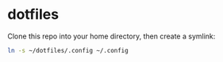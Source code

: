 # dotfiles

Clone this repo into your home directory, then create a symlink:

```sh
ln -s ~/dotfiles/.config ~/.config
```
